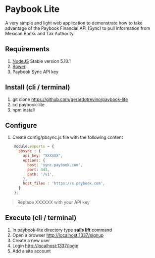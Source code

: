 # Paybook Lite
A very simple and light web application to demonstrate how to take advantage of the Paybook Financial API (Sync) to pull information from Mexican Banks and Tax Authority.

## Requirements
1. [NodeJS](https://nodejs.org/en/) Stable version 5.10.1
2. [Bower](http://bower.io)
3. Paybook Sync API key

## Install (cli / terminal)
1. git clone https://github.com/gerardotrevino/paybook-lite
2. cd paybook-lite
3. npm install

## Configure
1. Create config/pbsync.js file with the following content
```javascript
    module.exports = {
      pbsync : {
        api_key: "XXXXXX",
        options: {
          host: 'sync.paybook.com',
          port: 443,
          path: '/v1',
        },
        host_files : 'https://s.paybook.com',
      }
    };
```
> Replace XXXXXX with your API key

## Execute (cli / terminal)
1. In paybook-lite directory type **sails lift** command
2. Open a browser [http://localhost:1337/signup](http://localhost:1337/signup)
3. Create a new user
4. Login [http://localhost:1337/login](http://localhost:1337/login)
5. Add a site account

